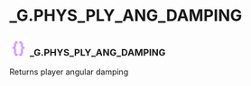 # _G.PHYS_PLY_ANG_DAMPING

### <img src="../../.gitbook/assets/global.png" width="32" height="32" /> **_G**.PHYS_PLY_ANG_DAMPING
Returns player angular damping<br>
